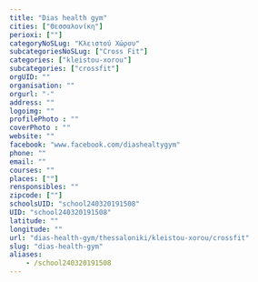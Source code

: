 ```yaml
---
title: "Dias health gym"
cities: ["Θεσσαλονίκη"]
perioxi: [""]
categoryNoSLug: "Κλειστού Χώρου"
subcategoriesNoSLug: ["Cross Fit"]
categories: ["kleistou-xorou"]
subcategories: ["crossfit"]
orgUID: ""
organisation: ""
orgurl: "-"
address: ""
logoimg: ""
profilePhoto : ""
coverPhoto : ""
website: ""
facebook: "www.facebook.com/diashealtygym"
phone: ""
email: ""
courses: ""
places: [""]
rensponsibles: ""
zipcode: [""]
schoolsUID: "school240320191508"
UID: "school240320191508"
latitude: ""
longitude: ""
url: "dias-health-gym/thessaloniki/kleistou-xorou/crossfit"
slug: "dias-health-gym"
aliases:
    - /school240320191508
---
```





